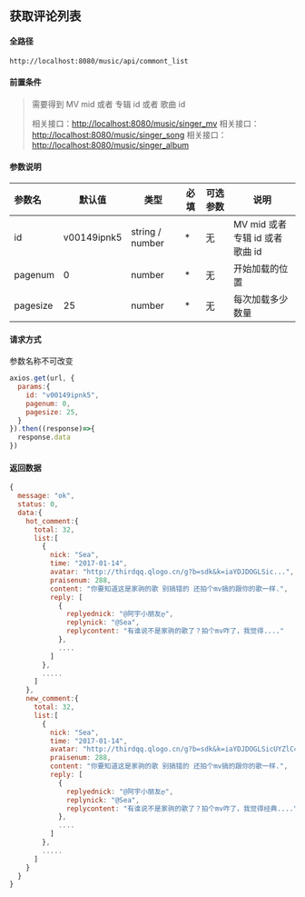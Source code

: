 ## 获取评论列表

#### 全路径

```
http://localhost:8080/music/api/commont_list
```

#### 前置条件

> 需要得到   MV mid  或者 专辑 id  或者 歌曲 id  
>
> 相关接口：[http://localhost:8080/music/singer_mv](https://github.com/JooZh/music-api-for-qq/blob/master/docs/singer_mv.md)
> 相关接口：[http://localhost:8080/music/singer_song](https://github.com/JooZh/music-api-for-qq/blob/master/docs/singer_song.md)
> 相关接口：[http://localhost:8080/music/singer_album](https://github.com/JooZh/music-api-for-qq/blob/master/docs/singer_album.md)

#### 参数说明

| 参数名   | 默认值 | 类型   | 必填 | 可选参数                          | 说明               |
| :------- | ------ | ------ | ---- | --------------------------------- | ------------------ |
| id     | v00149ipnk5  | string / number | *    | 无 | MV mid  或者 专辑 id  或者 歌曲 id |
| pagenum | 0      | number | * | 无 | 开始加载的位置 |
| pagesize | 25   | number | * | 无 | 每次加载多少数量 |


#### 请求方式

参数名称不可改变

```js
axios.get(url, {
  params:{
    id: "v00149ipnk5",
    pagenum: 0,
    pagesize: 25,
  }  
}).then((response)=>{
  response.data
})
```

#### 返回数据

```js
{
  message: "ok",
  status: 0,
  data:{
    hot_comment:{
      total: 32,
      list:[
        {
          nick: "Sea",
          time: "2017-01-14",
          avatar: "http://thirdqq.qlogo.cn/g?b=sdk&k=iaYDJDOGLSic...",
          praisenum: 288,
          content: "你要知道这是家驹的歌 别搞错的 还拍个mv搞的跟你的歌一样.",
          reply: [
            {
              replyednick: "@阿宇小朋友ღ",
              replynick: "@Sea",
              replycontent: "有谁说不是家驹的歌了？拍个mv咋了，我觉得...."
            },
            ....
          ]
        },
        .....
      ]     
    },
    new_comment:{
      total: 32,
      list:[
        {
          nick: "Sea",
          time: "2017-01-14",
          avatar: "http://thirdqq.qlogo.cn/g?b=sdk&k=iaYDJDOGLSicUYZlC4c....",
          praisenum: 288,
          content: "你要知道这是家驹的歌 别搞错的 还拍个mv搞的跟你的歌一样.",
          reply: [
            {
              replyednick: "@阿宇小朋友ღ",
              replynick: "@Sea",
              replycontent: "有谁说不是家驹的歌了？拍个mv咋了，我觉得经典...."
            },
            ....
          ]
        },
        .....
      ]   
    }
  }
}
```


